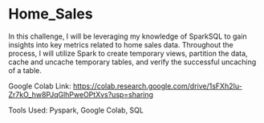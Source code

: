 # Home_Sales

In this challenge, I will be leveraging my knowledge of SparkSQL to gain insights into key metrics related to home sales data. Throughout the process, I will utilize Spark to create temporary views, partition the data, cache and uncache temporary tables, and verify the successful uncaching of a table.

Google Colab Link: https://colab.research.google.com/drive/1sFXh2Iu-Zr7kO_hw8PJqGlhPweOPtXvs?usp=sharing


Tools Used: Pyspark,
            Google Colab,
            SQL
